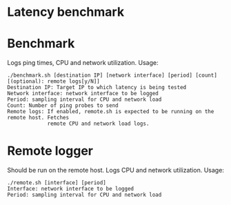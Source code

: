 Latency benchmark
===

# Benchmark
Logs ping times, CPU and network utilization.
Usage:
```
./benchmark.sh [destination IP] [network interface] [period] [count] [(optional): remote logs[y/N]]
Destination IP: Target IP to which latency is being tested
Network interface: network interface to be logged
Period: sampling interval for CPU and network load
Count: Number of ping probes to send
Remote logs: If enabled, remote.sh is expected to be running on the remote host. Fetches
             remote CPU and network load logs.
```

# Remote logger
Should be run on the remote host. Logs CPU and network utilization.
Usage:
```
./remote.sh [interface] [period]
Interface: network interface to be logged
Period: sampling interval for CPU and network load
```
